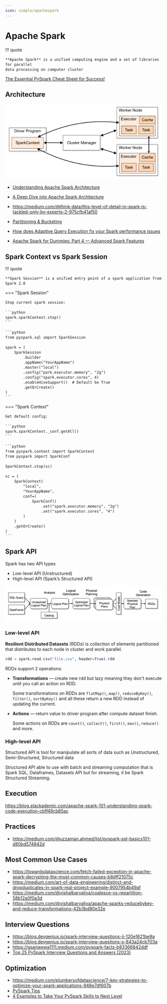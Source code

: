 ```yaml
---
icon: simple/apachespark
---
```


# Apache Spark

!!! quote

    **Apache Spark** is a unified computing engine and a set of libraries for parallel
    data processing on computer cluster

[The Essential PySpark Cheat Sheet for Success!](https://pub.towardsai.net/simplify-your-data-engineering-journey-the-essential-pyspark-cheat-sheet-for-success-69db0c38b31e)

## Architecture

![Spark Cluster Overview](./images/spark-cluster-overview.png)

- [Understanding Apache Spark Architecture](https://medium.com/@shobhittulshain/understanding-spark-architecture-6003184a12ec)
- [A Deep Dive into Apache Spark Architecture](https://medium.com/@shaloomathew/a-deep-dive-into-apache-spark-architecture-fe01723b1aa6)
- https://medium.com/@think-data/this-level-of-detail-in-spark-is-tackled-only-by-experts-2-975cfb41af50
- [Partitioning & Bucketing](https://blog.det.life/apache-spark-partitioning-and-bucketing-1790586e8917)
- [How does Adaptive Query Execution fix your Spark performance issues](https://medium.com/@kerrache.massipssa/how-does-adaptive-query-execution-fix-your-spark-performance-issues-029166e772b7)

- [Apache Spark for Dummies: Part 4 — Advanced Spark Features](https://medium.com/@SaiParvathaneni/apache-spark-for-dummies-part-4-advanced-spark-features-d45e3b333c56)

## Spark Context vs Spark Session

!!! quote

    **Spark Session** is a unified entry point of a spark application from Spark 2.0

=== "Spark Session"

    Stop current spark session:

    ```python
    spark.sparkContext.stop()
    ```

    ```python
    from pyspark.sql import SparkSession

    spark = (
        SparkSession
            .builder
            .appName("YourAppName")
            .master("local")
            .config("park.executor.memory", "2g")
            .config("spark.executor.cores", 4)
            .enableHiveSupport()  # Default be True
            .getOrCreate()
    )
    ```

=== "Spark Context"

    Get default config:

    ```python
    spark.sparkContext._conf.getAll()
    ```

    ```python
    from pyspark.context import SparkContext
    from pyspark import SparkConf

    SparkContext.stop(sc)

    sc = (
        SparkContext(
            "local",
            "YourAppName",
            conf=(
                SparkConf()
                    .set("spark.executor.memory", "2g")
                    .set("spark.executor.cores", "4")
            )
        )
        .getOrCreate()
    )
    ```

## Spark API

Spark has two API types

- Low-level API (Unstructured)
- High-level API (Spark’s Structured API)

![Structured Spark API Execution plan](./images/spark-api-plan.png)

### Low-level API

**Resilient Distributed Datasets** (RDDs) is collection of elements partitioned that
distributes to each node in cluster and work parallel.

```python
rdd = spark.read.csv("file.csv", header=True).rdd
```

RDDs support 2 operations:

- **Transformations** — create new rdd but lazy meaning they don't execute until you
  call an action on RDD.

  Some transformations on RDDs are `flatMap()`, `map()`, `reduceByKey()`, `filter()`, `sortByKey()`
  and all these return a new RDD instead of updating the current.

- **Actions** — return value to driver program after compute dataset finish.

  Some actions on RDDs are `count()`, `collect()`, `first()`, `max()`, `reduce()` and more.

### High-level API

Structured API is tool for manipulate all sorts of data such as Unstructured, Semi-Structured,
Structured data

Structured API able to use with batch and streaming computation that is Spark SQL,
Dataframes, Datasets API but for streaming, it be Spark Structured Streaming.

## Execution

https://blog.stackademic.com/apache-spark-101-understanding-spark-code-execution-cbff49cb85ac

## Practices

- https://medium.com/@uzzaman.ahmed/list/pyspark-sql-basics101-d80bd574842d

## Most Common Use Cases

- https://towardsdatascience.com/fetch-failed-exception-in-apache-spark-decrypting-the-most-common-causes-b8dff21075c
- https://medium.com/art-of-data-engineering/distinct-and-dropduplicates-in-spark-real-project-example-9007954b49af
- https://medium.com/@vishalbarvaliya/coalesce-vs-repartition-58b12a0f0a3d
- https://medium.com/@vishalbarvaliya/apache-sparks-reducebykey-and-reduce-transformations-42b3bd80e32e

## Interview Questions

- https://blog.devgenius.io/spark-interview-questions-ii-120e1621be9a
- https://blog.devgenius.io/spark-interview-questions-x-843a24cb703a
- https://gsanjeewa1111.medium.com/pyspark-facts-b83366842ddf
- [Top 25 PySpark Interview Questions and Answers (2023)](https://blog.varunsingh.in/top-25-pyspark-interview-questions-and-answers-2023-2eb3c67cbaf5)

## Optimization

- https://medium.com/plumbersofdatascience/7-key-strategies-to-optimize-your-spark-applications-948e7df607b
- [PySpark Tips](https://towardsdev.com/pyspark-tip-d4614b013d6f)
- [4 Examples to Take Your PySpark Skills to Next Level](https://towardsdatascience.com/4-examples-to-take-your-pyspark-skills-to-next-level-2a04cbe6e630)
